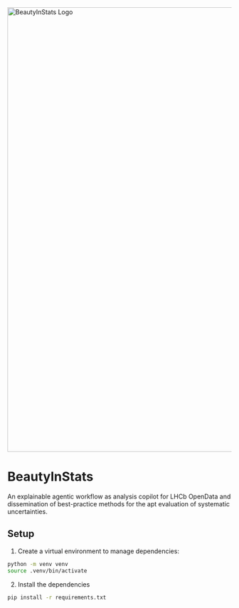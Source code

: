 <img src="./assets/beauty-in-stats-logo.png" alt="BeautyInStats Logo" width="1000"/>

# BeautyInStats
An explainable agentic workflow as analysis copilot for LHCb OpenData and dissemination of best-practice methods for the apt evaluation of systematic uncertainties.  

## Setup

1. Create a virtual environment to manage dependencies:
```bash
python -m venv venv
source .venv/bin/activate
```
2. Install the dependencies
```bash
pip install -r requirements.txt
```